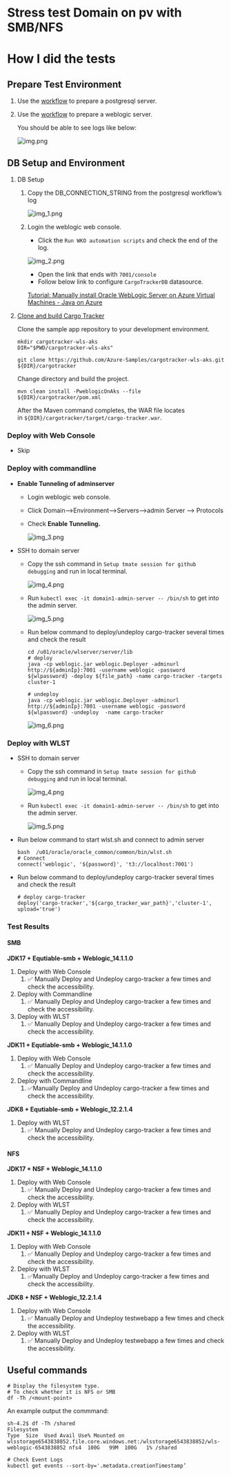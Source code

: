 # Stress test Domain on pv with SMB/NFS

# How I did the tests

## Prepare Test Environment

1. Use the [workflow](https://github.com/azure-javaee/azure-javaee-iaas-workflows/blob/0812a119e0e7f641d03f9551fcda9935602d5489/.github/workflows/azure-resource-provision-postgresql.yaml) to prepare a postgresql server.
2. Use the [workflow](https://github.com/azure-javaee/azure-javaee-iaas-workflows/blob/0812a119e0e7f641d03f9551fcda9935602d5489/.github/workflows/weblogic-java17-oracal-wko-automation-storage.yaml) to prepare a weblogic server.

   You should be able to see logs like below:

   ![img.png](./img.png)


## DB Setup and Environment

1. DB Setup
    1. Copy the DB_CONNECTION_STRING from the postgresql workflow’s log

       ![img_1.png](./img_1.png)

    2. Login the weblogic web console.
        - Click the `Run WKO automation scripts` and check the end of the log.

       ![img_2.png](./img_2.png)

        - Open the link that ends with `7001/console`
        - Follow below link to configure `CargoTrackerDB` datasource.

       [Tutorial: Manually install Oracle WebLogic Server on Azure Virtual Machines - Java on Azure](https://learn.microsoft.com/en-us/azure/developer/java/migration/migrate-weblogic-to-azure-vm-manually?tabs=oracle-linux#configure-the-database-connection-for-the-wls-cluster)


2. [Clone and build Cargo Tracker](https://github.com/Azure-Samples/cargotracker-wls-aks#clone-and-build-cargo-tracker)

   Clone the sample app repository to your development environment.

    ```
    mkdir cargotracker-wls-aks
    DIR="$PWD/cargotracker-wls-aks"
    
    git clone https://github.com/Azure-Samples/cargotracker-wls-aks.git ${DIR}/cargotracker
    ```

   Change directory and build the project.

    ```
    mvn clean install -PweblogicOnAks --file ${DIR}/cargotracker/pom.xml
    ```

   After the Maven command completes, the WAR file locates in `${DIR}/cargotracker/target/cargo-tracker.war`.


### Deploy with Web Console
- Skip

### Deploy with commandline

- **Enable Tunneling of adminserver**
    - Login weblogic web console.
    - Click Domain—>Environment—>Servers—>admin Server —> Protocols
    - Check **Enable Tunneling.**

      ![img_3.png](./img_3.png)

- SSH to domain server
    - Copy the ssh command in `Setup tmate session for github debugging` and run in local terminal.

      ![img_4.png](./img_4.png)

    - Run `kubectl exec -it domain1-admin-server -- /bin/sh` to get into the admin server.

      ![img_5.png](./img_5.png)

    - Run below command to deploy/undeploy cargo-tracker several times and check the result

        ```shell
        cd /u01/oracle/wlserver/server/lib
        # deploy
        java -cp weblogic.jar weblogic.Deployer -adminurl http://${adminIp}:7001 -username weblogic -password ${wlpassword} -deploy ${file_path} -name cargo-tracker -targets cluster-1
        
        # undeploy
        java -cp weblogic.jar weblogic.Deployer -adminurl http://${adminIp}:7001 -username weblogic -password ${wlpassword} -undeploy  -name cargo-tracker
        
        ```

      ![img_6.png](./img_6.png)

### Deploy with WLST
- SSH to domain server
    - Copy the ssh command in `Setup tmate session for github debugging` and run in local terminal.

      ![img_4.png](./img_4.png)

    - Run `kubectl exec -it domain1-admin-server -- /bin/sh` to get into the admin server.

      ![img_5.png](./img_5.png)
    
- Run below command to start wlst.sh and connect to admin server
    ```shell
    bash  /u01/oracle/oracle_common/common/bin/wlst.sh
    # Connect
    connect('weblogic', '${password}', 't3://localhost:7001')
    ```

- Run below command to deploy/undeploy cargo-tracker several times and check the result
    ```shell
    # deploy cargo-tracker
    deploy('cargo-tracker','${cargo_tracker_war_path}','cluster-1', upload='true')
    
    ```



### Test Results

#### SMB  

**JDK17 + Equtiable-smb + Weblogic_14.1.1.0**

1. Deploy with Web Console
    1. ✅ Manually Deploy and Undeploy cargo-tracker a few times and check the accessibility.
2. Deploy with Commandline
    1. ✅ Manually Deploy and Undeploy cargo-tracker a few times and check the accessibility.
3. Deploy with WLST
    1. ✅ Manually Deploy and Undeploy cargo-tracker a few times and check the accessibility.

**JDK11 + Equtiable-smb + Weblogic_14.1.1.0**

1. Deploy with Web Console
    1. ✅ Manually Deploy and Undeploy cargo-tracker a few times and check the accessibility.
2. Deploy with Commandline
    1. ✅Manually Deploy and Undeploy cargo-tracker a few times and check the accessibility.

**JDK8 + Equtiable-smb + Weblogic_12.2.1.4**

1. Deploy with WLST  
    1. ✅ Manually Deploy and Undeploy cargo-tracker a few times and check the accessibility.


#### NFS

**JDK17 + NSF + Weblogic_14.1.1.0**

1. Deploy with Web Console
    1. ✅ Manually Deploy and Undeploy cargo-tracker a few times and check the accessibility.
2. Deploy with WLST
    1. ✅ Manually Deploy and Undeploy cargo-tracker a few times and check the accessibility.

**JDK11 + NSF + Weblogic_14.1.1.0**

1. Deploy with Web Console
    1. ✅ Manually Deploy and Undeploy cargo-tracker a few times and check the accessibility.
2. Deploy with WLST
    1. ✅Manually Deploy and Undeploy cargo-tracker a few times and check the accessibility.

**JDK8 + NSF + Weblogic_12.2.1.4**

1. Deploy with Web Console
    1. ✅ Manually Deploy and Undeploy testwebapp a few times and check the accessibility.
2. Deploy with WLST
    1. ✅ Manually Deploy and Undeploy testwebapp a few times and check the accessibility.


## Useful commands

```shell
# Display the filesystem type.
# To check whether it is NFS or SMB
df -Th /<mount-point>

```

An example output the commmand:

```shell
sh-4.2$ df -Th /shared
Filesystem                                                                               Type  Size  Used Avail Use% Mounted on
wlsstorage6543838852.file.core.windows.net:/wlsstorage6543838852/wls-weblogic-6543838852 nfs4  100G   99M  100G   1% /shared
```

```shell
# Check Event Logs
kubectl get events --sort-by='.metadata.creationTimestamp’
```
